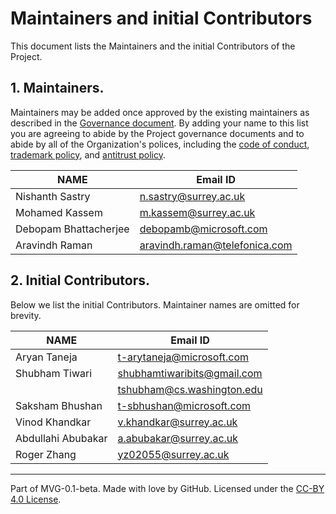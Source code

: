 # Maintainers and initial Contributors

This document lists the Maintainers and the initial Contributors of the Project. 

## 1. Maintainers.

Maintainers may be added once approved by the existing maintainers as described in the [Governance document](./GOVERNANCE.md). By adding your name to this list you are agreeing to abide by the Project governance documents and to abide by all of the Organization's polices, including the [code of conduct](../org-docs/CODE-OF-CONDUCT.md), [trademark policy](../org-docs/TRADEMARKS.md), and [antitrust policy](../org-docs/ANTITRUST.md). 

| **NAME**              | **Email ID** |
|-----------------------|--------------|
| Nishanth Sastry       |n.sastry@surrey.ac.uk              |
| Mohamed Kassem        |m.kassem@surrey.ac.uk              |
| Debopam Bhattacherjee |debopamb@microsoft.com              |
| Aravindh Raman        |aravindh.raman@telefonica.com              |

## 2. Initial Contributors.

Below we list the initial Contributors. Maintainer names are omitted for brevity.

| **NAME**           | **Email ID** |
|--------------------|--------------|
| Aryan Taneja       |t-arytaneja@microsoft.com             |
| Shubham Tiwari     |shubhamtiwaribits@gmail.com     |
|                    |tshubham@cs.washington.edu      |
| Saksham Bhushan    |t-sbhushan@microsoft.com             |
| Vinod Khandkar     |v.khandkar@surrey.ac.uk             |
| Abdullahi Abubakar |a.abubakar@surrey.ac.uk             |
| Roger Zhang        |yz02055@surrey.ac.uk             |


---
Part of MVG-0.1-beta.
Made with love by GitHub. Licensed under the [CC-BY 4.0 License](https://creativecommons.org/licenses/by-sa/4.0/).
